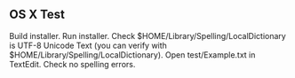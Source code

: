 ## OS X Test

Build installer.
Run installer.
Check $HOME/Library/Spelling/LocalDictionary is UTF-8 Unicode Text (you can verify with $HOME/Library/Spelling/LocalDictionary).
Open test/Example.txt in TextEdit.
Check no spelling errors.